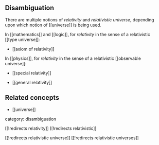 
## Disambiguation

There are multiple notions of *relativity* and *relativistic universe*, depending upon which notion of [[universe]] is being used. 

In [[mathematics]] and [[logic]], for *relativity* in the sense of a relativistic [[type universe]]:

* [[axiom of relativity]]

In [[physics]], for *relativity* in the sense of a relativistic [[observable universe]]:

* [[special relativity]]

* [[general relativity]]

## Related concepts

* [[universe]]

category: disambiguation

[[!redirects relativity]]
[[!redirects relativistic]]

[[!redirects relativistic universe]]
[[!redirects relativistic universes]]